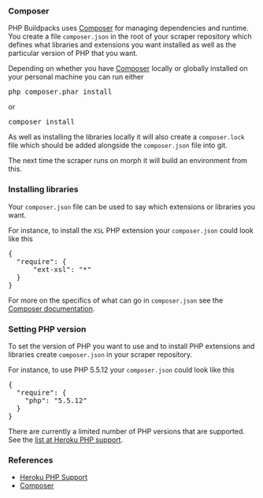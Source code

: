 ### Composer
PHP Buildpacks uses [Composer](https://getcomposer.org/) for managing dependencies and runtime. You create
a file `composer.json` in the root of your scraper repository which defines what libraries and
extensions you want installed as well as the particular version of PHP that you want.

Depending on whether you have [Composer](https://getcomposer.org) locally or globally installed
on your personal machine you can run either
<pre>
php composer.phar install
</pre>

or
<pre>
composer install
</pre>

As well as installing the libraries locally it will also create a `composer.lock` file which should
be added alongside the `composer.json` file into git.

The next time the scraper runs on morph it will build an environment from this.

### Installing libraries

Your `composer.json` file can be used to say which extensions or libraries you want.

For instance, to install the `XSL` PHP extension your `composer.json` could look like this
<pre>
{
  "require": {
      "ext-xsl": "*"
  }
}
</pre>

For more on the specifics of what can go in `composer.json` see the
[Composer documentation](https://getcomposer.org/doc/01-basic-usage.md).

### Setting PHP version
To set the version of PHP you want to use and to install PHP extensions and libraries
create `composer.json` in your scraper repository.

For instance, to use PHP 5.5.12 your `composer.json` could look like this

<pre>
{
  "require": {
    "php": "5.5.12"
  }
}
</pre>

There are currently a limited number of PHP versions that are supported. See the [list at Heroku PHP support](https://devcenter.heroku.com/articles/php-support#supported-versions).

### References
* [Heroku PHP Support](https://devcenter.heroku.com/articles/php-support)
* [Composer](https://getcomposer.org)
